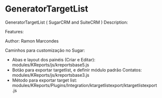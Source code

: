 # GeneratorTargetList
GeneratorTargetList  ( SugarCRM and SuiteCRM )
Description:

Features: 

Author: Ramon Marcondes

Caminhos para customização no Sugar:
- Abas e layout dos painéis (Criar e Editar): modules/KReports/js/kreportsbase5.js
- Botão para exportar targetlist, e definir módulo padrão Contatos: modules/KReports/js/kreportsbase3.js
- Método para exportar target list: modules/KReports/Plugins/Integration/ktargetlistexport/ktargetlistexport.js
